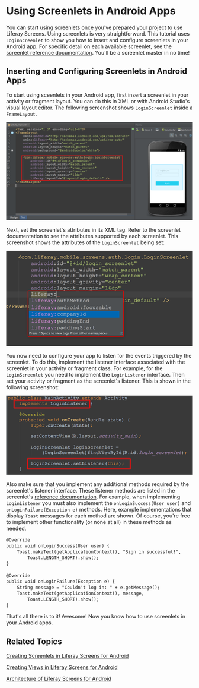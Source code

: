 # Using Screenlets in Android Apps

You can start using screenlets once you've
[prepared](/develop/tutorials/-/knowledge_base/6-2/preparing-android-projects-for-liferay-screens)
your project to use Liferay Screens. Using screenlets is very straightforward.
This tutorial uses `LoginScreenlet` to show you how to insert and configure
screenlets in your Android app. For specific detail on each available screenlet,
see the
[screenlet reference documentation](/develop/reference/-/knowledge_base/6-2/screenlets-in-liferay-screens-for-android). 
You'll be a screenlet master in no time! 

## Inserting and Configuring Screenlets in Android Apps

To start using sceenlets in your Android app, first insert a screenlet in your 
activity or fragment layout. You can do this in XML or with Android Studio's 
visual layout editor. The following screenshot shows `LoginScreenlet` inside a 
`FrameLayout`. 

![Figure 1: The `LoginScreenlet` in a layout file.](../../images/screens-android-insert-screenlet.png)

Next, set the screenlet's attributes in its XML tag. Refer to the screenlet
documentation to see the attributes supported by each screenlet. This screenshot
shows the attributes of the `LoginScreenlet` being set:

![Figure 2: The screenlet's attributes are also set in its layout file.](../../images/screens-android-screenlet-attributes.png)

You now need to configure your app to listen for the events triggered by the
screenlet. To do this, implement the listener interface associated with the
screenlet in your activity or fragment class. For example, for the
`LoginScreenlet` you need to implement the `LoginListener` interface. Then set
your activity or fragment as the screenlet's listener. This is shown in the
following screenshot:

![Figure 3: Implement the screenlet's listener in your activity or fragment class.](../../images/screens-android-screenlet-listener.png)

Also make sure that you implement any additional methods required by the 
screenlet's listener interface. These listener methods are listed in the 
screenlet's [reference documentation](/develop/reference/-/knowledge_base/6-2/screenlets-in-liferay-screens-for-android). 
For example, when implementing `LoginListener` you must also implement the 
`onLoginSuccess(User user)` and `onLoginFailure(Exception e)` methods. Here, 
example implementations that display `Toast` messages for each method are shown. 
Of course, you're free to implement other functionality (or none at all) in 
these methods as needed. 

    @Override
    public void onLoginSuccess(User user) {
        Toast.makeText(getApplicationContext(), "Sign in successful!", 
            Toast.LENGTH_SHORT).show();
    }
    
    @Override
    public void onLoginFailure(Exception e) {
        String message = "Couldn't log in: " + e.getMessage();
        Toast.makeText(getApplicationContext(), message, 
            Toast.LENGTH_SHORT).show();
    }

That's all there is to it! Awesome! Now you know how to use screenlets in your 
Android apps. 

## Related Topics [](id=related-topics)

[Creating Screenlets in Liferay Screens for Android](/tutorials/-/knowledge_base/6-2/creating-screenlets-in-liferay-screens-for-android)

[Creating Views in Liferay Screens for Android](/tutorials/-/knowledge_base/6-2/creating-views-in-liferay-screens-for-android)

[Architecture of Liferay Screens for Android](/tutorials/-/knowledge_base/6-2/architecture-of-liferay-screens-for-android)
